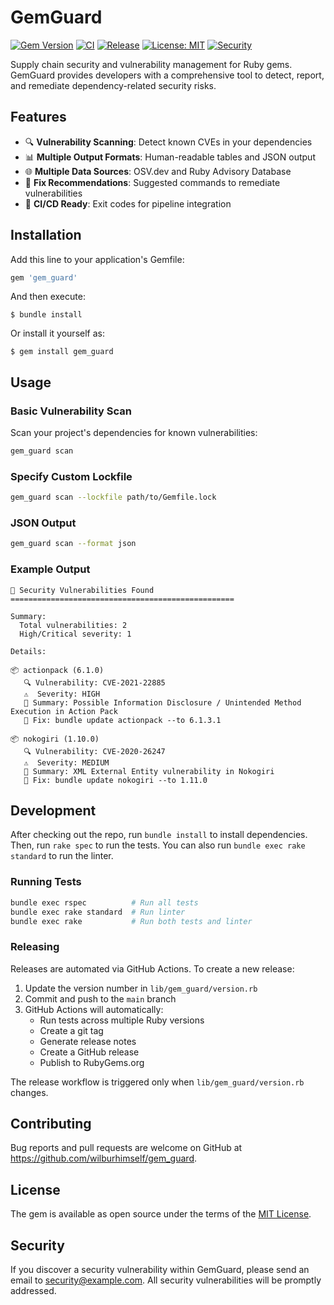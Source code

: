 # GemGuard

[![Gem Version](https://badge.fury.io/rb/gem_guard.svg)](https://badge.fury.io/rb/gem_guard)
[![CI](https://github.com/wilburhimself/gem_guard/workflows/CI/badge.svg)](https://github.com/wilburhimself/gem_guard/actions/workflows/ci.yml)
[![Release](https://github.com/wilburhimself/gem_guard/workflows/Release/badge.svg)](https://github.com/wilburhimself/gem_guard/actions/workflows/release.yml)
[![License: MIT](https://img.shields.io/badge/License-MIT-yellow.svg)](https://opensource.org/licenses/MIT)
[![Security](https://img.shields.io/badge/Security-Policy-blue.svg)](SECURITY.md)

Supply chain security and vulnerability management for Ruby gems. GemGuard provides developers with a comprehensive tool to detect, report, and remediate dependency-related security risks.

## Features

- 🔍 **Vulnerability Scanning**: Detect known CVEs in your dependencies
- 📊 **Multiple Output Formats**: Human-readable tables and JSON output
- 🌐 **Multiple Data Sources**: OSV.dev and Ruby Advisory Database
- 🔧 **Fix Recommendations**: Suggested commands to remediate vulnerabilities
- 🚀 **CI/CD Ready**: Exit codes for pipeline integration

## Installation

Add this line to your application's Gemfile:

```ruby
gem 'gem_guard'
```

And then execute:

    $ bundle install

Or install it yourself as:

    $ gem install gem_guard

## Usage

### Basic Vulnerability Scan

Scan your project's dependencies for known vulnerabilities:

```bash
gem_guard scan
```

### Specify Custom Lockfile

```bash
gem_guard scan --lockfile path/to/Gemfile.lock
```

### JSON Output

```bash
gem_guard scan --format json
```

### Example Output

```
🚨 Security Vulnerabilities Found
==================================================

Summary:
  Total vulnerabilities: 2
  High/Critical severity: 1

Details:

📦 actionpack (6.1.0)
   🔍 Vulnerability: CVE-2021-22885
   ⚠️  Severity: HIGH
   📝 Summary: Possible Information Disclosure / Unintended Method Execution in Action Pack
   🔧 Fix: bundle update actionpack --to 6.1.3.1

📦 nokogiri (1.10.0)
   🔍 Vulnerability: CVE-2020-26247
   ⚠️  Severity: MEDIUM
   📝 Summary: XML External Entity vulnerability in Nokogiri
   🔧 Fix: bundle update nokogiri --to 1.11.0
```

## Development

After checking out the repo, run `bundle install` to install dependencies. Then, run `rake spec` to run the tests. You can also run `bundle exec rake standard` to run the linter.

### Running Tests

```bash
bundle exec rspec          # Run all tests
bundle exec rake standard  # Run linter
bundle exec rake           # Run both tests and linter
```

### Releasing

Releases are automated via GitHub Actions. To create a new release:

1. Update the version number in `lib/gem_guard/version.rb`
2. Commit and push to the `main` branch
3. GitHub Actions will automatically:
   - Run tests across multiple Ruby versions
   - Create a git tag
   - Generate release notes
   - Create a GitHub release
   - Publish to RubyGems.org

The release workflow is triggered only when `lib/gem_guard/version.rb` changes.

## Contributing

Bug reports and pull requests are welcome on GitHub at https://github.com/wilburhimself/gem_guard.

## License

The gem is available as open source under the terms of the [MIT License](https://opensource.org/licenses/MIT).

## Security

If you discover a security vulnerability within GemGuard, please send an email to security@example.com. All security vulnerabilities will be promptly addressed.
